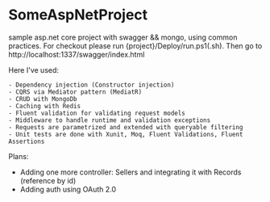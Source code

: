 # SomeAspNetProject
sample asp.net core project with swagger &amp;&amp; mongo, using common practices. 
For checkout please run {project}/Deploy/run.ps1(.sh).
 Then go to http://localhost:1337/swagger/index.html

Here I've used: 

    - Dependency injection (Constructor injection)
    - CQRS via Mediator pattern (MediatR)
    - CRUD with MongoDb
    - Caching with Redis
    - Fluent validation for validating request models
    - Middleware to handle runtime and validation exceptions
    - Requests are parametrized and extended with queryable filtering
    - Unit tests are done with Xunit, Moq, Fluent Validations, Fluent Assertions

Plans:
 - Adding one more controller: Sellers and integrating it with Records (reference by id)
 - Adding auth using OAuth 2.0
